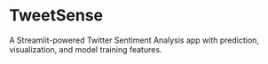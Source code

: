 # TweetSense
A Streamlit-powered Twitter Sentiment Analysis app with prediction, visualization, and model training features.
